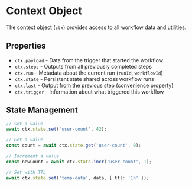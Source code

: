 # Context Object

The context object (`ctx`) provides access to all workflow data and utilities.

## Properties

- `ctx.payload` - Data from the trigger that started the workflow
- `ctx.steps` - Outputs from all previously completed steps
- `ctx.run` - Metadata about the current run (`runId`, `workflowId`)
- `ctx.state` - Persistent state shared across workflow runs
- `ctx.last` - Output from the previous step (convenience property)
- `ctx.trigger` - Information about what triggered this workflow

## State Management

```typescript
// Set a value
await ctx.state.set('user-count', 42);

// Get a value
const count = await ctx.state.get('user-count', 0);

// Increment a value
const newCount = await ctx.state.incr('user-count', 1);

// Set with TTL
await ctx.state.set('temp-data', data, { ttl: '1h' });
```
